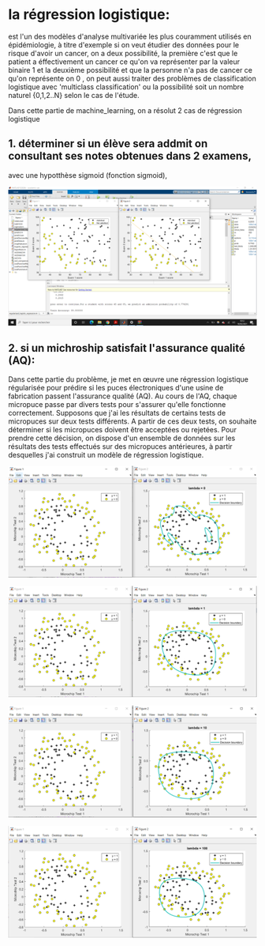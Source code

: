 # la régression logistique:
est l'un des modèles d'analyse multivariée les plus couramment utilisés en épidémiologie, à titre d'exemple si on veut étudier des 
données pour le risque d'avoir un cancer, on a deux possibilité, la première c'est que le patient a éffectivement un cancer ce qu'on 
va représenter par la valeur binaire 1 et la deuxième possibilité et que la personne n'a pas de cancer ce qu'on représente on 0 , on peut 
aussi traiter des problèmes de classification logistique avec 'multiclass classification' ou la possibilité soit un nombre naturel {0,1,2..N}
selon le cas de l'étude.

Dans cette partie de machine_learning, on a résolut 2 cas de régression logistique 

## 1. déterminer si un élève sera addmit on consultant ses notes obtenues dans 2 examens, 
avec une hypotthèse sigmoid (fonction sigmoid), 

![alt text](https://github.com/Koussailakadi/Machine_Learning_Matlab/blob/master/Logistic_regression/cap1.PNG?raw=true)

## 2. si un michroship satisfait l'assurance qualité (AQ): 
Dans cette partie du problème, je met en œuvre une régression logistique régularisée pour prédire si les puces électroniques d'une usine de fabrication passent l'assurance qualité (AQ). Au cours de l'AQ, chaque micropuce passe par divers tests pour s'assurer qu'elle fonctionne correctement. Supposons que j'ai les résultats de certains tests de micropuces sur deux tests différents. A partir de ces deux tests, on souhaite déterminer si les micropuces doivent être acceptées ou rejetées. Pour prendre cette décision, on  dispose d'un ensemble de données sur les résultats des tests effectués sur des micropuces antérieures, à partir desquelles j'ai  construit un modèle de régression logistique.


![alt text](https://github.com/Koussailakadi/Machine_Learning_Matlab/blob/master/Logistic_regression/cap2.PNG?raw=true)

![alt text](https://github.com/Koussailakadi/Machine_Learning_Matlab/blob/master/Logistic_regression/cap3.PNG?raw=true)

![alt text](https://github.com/Koussailakadi/Machine_Learning_Matlab/blob/master/Logistic_regression/cap4.PNG?raw=true)

![alt text](https://github.com/Koussailakadi/Machine_Learning_Matlab/blob/master/Logistic_regression/cap5.PNG?raw=true)
